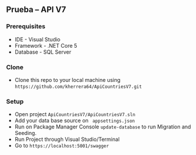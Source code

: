 ## Prueba – API V7

### Prerequisites

- IDE - Visual Studio
- Framework - .NET Core 5
- Database - SQL Server

### Clone

- Clone this repo to your local machine using `https://github.com/kherrera64/ApiCountriesV7.git`

### Setup
- Open project `ApiCountriesV7/ApiCountriesV7.sln`
- Add your data base source on ` appsettings.json`
- Run on Package Manager Console `update-database` to run Migration and Seeding.
- Run Project through Visual Studio/Terminal
- Go to `https://localhost:5001/swagger`